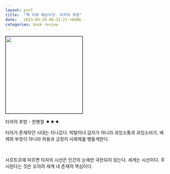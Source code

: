 ```yaml
---
layout: post
title:  "책 리뷰 예순다섯. 타자의 추방"
date:   2023-04-20 00:32:23 +0900
categories: book review
---
```

<img width=240px style="border:1px solid black;" src="https://shopping-phinf.pstatic.net/main_3247213/32472131893.20230418164156.jpg?type=w300">
  
타자의 추방 - 한병철 ★★★  
  
타자가 존재하던 시대는 지나갔다. 박탈이나 금지가 아니라 과잉소통과 과잉소비가, 배제와 부정이 아니라 허용과 긍정이 사회체를 병들게한다.  
  
&nbsp;  
  
사르트르에 따르면 타자의 시선은 인간의 눈에만 국한되지 않는다. 세계는 시선이다. 주시된다는 것은 오히려 세계 내 존재의 핵심이다.  
